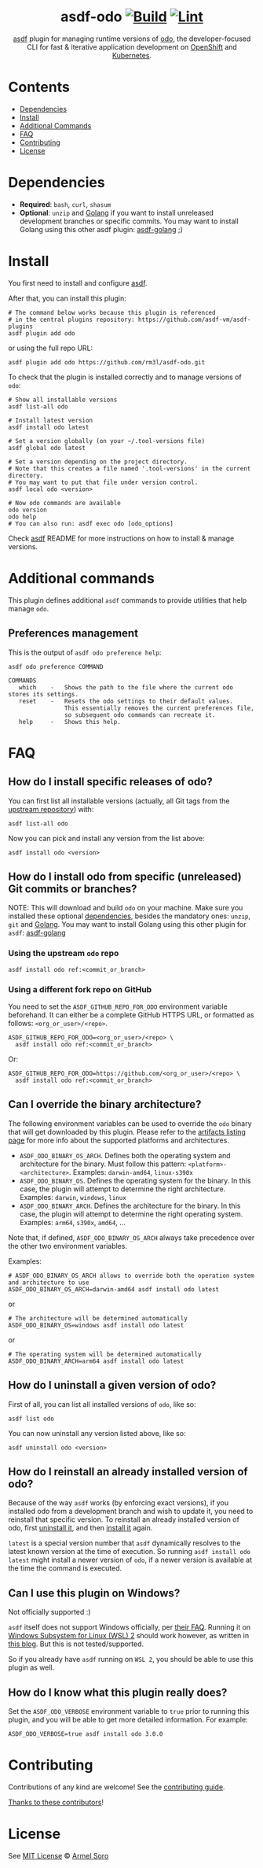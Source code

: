 <div align="center">

# asdf-odo [![Build](https://github.com/rm3l/asdf-odo/actions/workflows/build.yml/badge.svg)](https://github.com/rm3l/asdf-odo/actions/workflows/build.yml) [![Lint](https://github.com/rm3l/asdf-odo/actions/workflows/lint.yml/badge.svg)](https://github.com/rm3l/asdf-odo/actions/workflows/lint.yml)


[asdf](https://asdf-vm.com) plugin for managing runtime versions of [odo](https://odo.dev), the developer-focused CLI for fast & iterative application development on [OpenShift](https://www.redhat.com/en/technologies/cloud-computing/openshift) and [Kubernetes](https://kubernetes.io/).

</div>

# Contents

- [Dependencies](#dependencies)
- [Install](#install)
- [Additional Commands](#additional-commands)
- [FAQ](#FAQ)
- [Contributing](#contributing)
- [License](#license)

# Dependencies

- **Required**: `bash`, `curl`, `shasum`
- **Optional**: `unzip` and [Golang](https://go.dev/doc/install) if you want to install unreleased development branches or specific commits. You may want to install Golang using this other asdf plugin: [asdf-golang](https://github.com/kennyp/asdf-golang) ;)

# Install

You first need to install and configure [asdf](https://asdf-vm.com/guide/getting-started.html#_1-install-dependencies).

After that, you can install this plugin:

```shell
# The command below works because this plugin is referenced
# in the central plugins repository: https://github.com/asdf-vm/asdf-plugins
asdf plugin add odo
```

or using the full repo URL:

```shell
asdf plugin add odo https://github.com/rm3l/asdf-odo.git
```

To check that the plugin is installed correctly and to manage versions of `odo`:

```shell
# Show all installable versions
asdf list-all odo

# Install latest version
asdf install odo latest

# Set a version globally (on your ~/.tool-versions file)
asdf global odo latest

# Set a version depending on the project directory.
# Note that this creates a file named '.tool-versions' in the current directory.
# You may want to put that file under version control.
asdf local odo <version>

# Now odo commands are available
odo version
odo help
# You can also run: asdf exec odo [odo_options]
```

Check [asdf](https://github.com/asdf-vm/asdf) README for more instructions on how to
install & manage versions.

# Additional commands

This plugin defines additional `asdf` commands to provide utilities that help manage `odo`.

## Preferences management

This is the output of `asdf odo preference help`:

```
asdf odo preference COMMAND

COMMANDS
   which    -   Shows the path to the file where the current odo stores its settings.
   reset    -   Resets the odo settings to their default values.
                This essentially removes the current preferences file,
                so subsequent odo commands can recreate it.
   help     -   Shows this help.

```

# FAQ

## How do I install specific releases of odo?

You can first list all installable versions (actually, all Git tags from the [upstream repository](https://github.com/redhat-developer/odo)) with:
```shell
asdf list-all odo
```

Now you can pick and install any version from the list above:
```shell
asdf install odo <version>
```

## How do I install odo from specific (unreleased) Git commits or branches?

NOTE: This will download and build `odo` on your machine. Make sure you installed these optional [dependencies](README.md#dependencies), besides the mandatory ones: `unzip`, `git` and [Golang](https://go.dev/doc/install). You may want to install Golang using this other plugin for `asdf`: [asdf-golang](https://github.com/kennyp/asdf-golang)

### Using the upstream `odo` repo
```shell
asdf install odo ref:<commit_or_branch>
```

### Using a different fork repo on GitHub
You need to set the `ASDF_GITHUB_REPO_FOR_ODO` environment variable beforehand. It can either be a complete GitHub HTTPS URL, or formatted as follows: `<org_or_user>/<repo>`.

```shell
ASDF_GITHUB_REPO_FOR_ODO=<org_or_user>/<repo> \
  asdf install odo ref:<commit_or_branch>
```

Or:

```shell
ASDF_GITHUB_REPO_FOR_ODO=https://github.com/<org_or_user>/<repo> \
  asdf install odo ref:<commit_or_branch>
```

## Can I override the binary architecture?

The following environment variables can be used to override the `odo` binary that will get downloaded by this plugin.
Please refer to the [artifacts listing page](https://developers.redhat.com/content-gateway/rest/mirror/pub/openshift-v4/clients/odo) for more info about the supported platforms and architectures.

- `ASDF_ODO_BINARY_OS_ARCH`. Defines both the operating system and architecture for the binary. Must follow this pattern: `<platform>-<architecture>`. Examples: `darwin-amd64`, `linux-s390x`
- `ASDF_ODO_BINARY_OS`. Defines the operating system for the binary. In this case, the plugin will attempt to determine the right architecture. Examples: `darwin`, `windows`, `linux`
- `ASDF_ODO_BINARY_ARCH`. Defines the architecture for the binary. In this case, the plugin will attempt to determine the right operating system. Examples: `arm64`, `s390x`, `amd64`, ...

Note that, if defined, `ASDF_ODO_BINARY_OS_ARCH` always take precedence over the other two environment variables.

Examples:

```shell
# ASDF_ODO_BINARY_OS_ARCH allows to override both the operation system and architecture to use
ASDF_ODO_BINARY_OS_ARCH=darwin-amd64 asdf install odo latest
```

or

```shell
# The architecture will be determined automatically
ASDF_ODO_BINARY_OS=windows asdf install odo latest
```

or

```shell
# The operating system will be determined automatically
ASDF_ODO_BINARY_ARCH=arm64 asdf install odo latest
```

## How do I uninstall a given version of odo?

First of all, you can list all installed versions of `odo`, like so:
```shell
asdf list odo
```

You can now uninstall any version listed above, like so:
```shell
asdf uninstall odo <version>
```

## How do I reinstall an already installed version of odo?
Because of the way `asdf` works (by enforcing exact versions), if you installed odo from a development branch and wish to update it, you need to reinstall that specific version.
To reinstall an already installed version of odo, first [uninstall it](README.md#how-do-i-uninstall-a-given-version-of-odo), and then [install it](README.md#install) again.

`latest` is a special version number that `asdf` dynamically resolves to the latest known version at the time of execution. So running `asdf install odo latest` might install a newer version of `odo`, if a newer version is available at the time the command is executed.

## Can I use this plugin on Windows?
Not officially supported :)

`asdf` itself does not support Windows officially, per [their FAQ](http://asdf-vm.com/learn-more/faq.html#faq).
Running it on [Windows Subsystem for Linux (WSL) 2](https://docs.microsoft.com/en-us/windows/wsl/about) should work however, as written in [this blog](https://www.joshfinnie.com/blog/setting_up_wsl_with_asdf/). But this is not tested/supported.

So if you already have `asdf` running on `WSL 2`, you should be able to use this plugin as well.

## How do I know what this plugin really does?

Set the `ASDF_ODO_VERBOSE` environment variable to `true` prior to running this plugin,
and you will be able to get more detailed information. For example:

```shell
ASDF_ODO_VERBOSE=true asdf install odo 3.0.0
```

# Contributing

Contributions of any kind are welcome! See the [contributing guide](contributing.md).

[Thanks to these contributors](https://github.com/rm3l/asdf-odo/graphs/contributors)!

# License

See [MIT License](LICENSE) © [Armel Soro](https://github.com/rm3l/)
